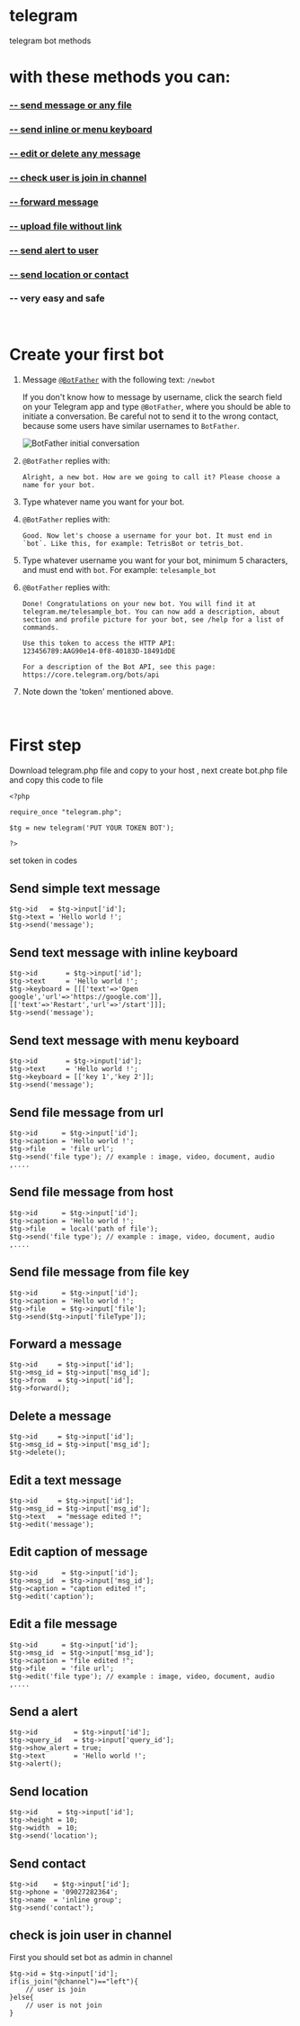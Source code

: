 # telegram
telegram bot methods

<h1>with these methods you can: </h1>
<h3><a href='#1'>-- send message or any file</a></h3>
<h3><a href='#2'>-- send inline or menu keyboard</a></h3>
<h3><a href='#3'>-- edit or delete any message</a></h3>
<h3><a href='#4'>-- check user is join in channel</a></h3>
<h3><a href='#5'>-- forward message</a></h3>
<h3><a href='#6'>-- upload file without link</a></h3>
<h3><a href='#7'>-- send alert to user</a></h3>
<h3><a href='#8'>-- send location or contact</a></h3>
<h3>-- very easy and safe</h3>
<br>
<h1>Create your first bot</h1>

1. Message [`@BotFather`](https://telegram.me/BotFather) with the following text: `/newbot`

   If you don't know how to message by username, click the search field on your Telegram app and type `@BotFather`, where you should be able to initiate a conversation. Be careful not to send it to the wrong contact, because some users have similar usernames to `BotFather`.

   ![BotFather initial conversation](https://user-images.githubusercontent.com/9423417/60736229-bc2aeb80-9f45-11e9-8d35-5b53145347bc.png)

2. `@BotFather` replies with:

    ```
    Alright, a new bot. How are we going to call it? Please choose a name for your bot.
    ```

3. Type whatever name you want for your bot.

4. `@BotFather` replies with:

    ```
    Good. Now let's choose a username for your bot. It must end in `bot`. Like this, for example: TetrisBot or tetris_bot.
    ```

5. Type whatever username you want for your bot, minimum 5 characters, and must end with `bot`. For example: `telesample_bot`

6. `@BotFather` replies with:

    ```
    Done! Congratulations on your new bot. You will find it at
    telegram.me/telesample_bot. You can now add a description, about
    section and profile picture for your bot, see /help for a list of
    commands.

    Use this token to access the HTTP API:
    123456789:AAG90e14-0f8-40183D-18491dDE

    For a description of the Bot API, see this page:
    https://core.telegram.org/bots/api
    ```

7. Note down the 'token' mentioned above.
<br>
<h1>First step</h1>

Download telegram.php file and copy to your host , next create bot.php file and copy this code to file
```
<?php

require_once "telegram.php";

$tg = new telegram('PUT YOUR TOKEN BOT');

?>
```
set token in codes
<a id='1'></a>
## Send simple text message
```
$tg->id   = $tg->input['id'];
$tg->text = 'Hello world !';
$tg->send('message');
```
<a id='2'></a>
## Send text message with inline keyboard
```
$tg->id       = $tg->input['id'];
$tg->text     = 'Hello world !';
$tg->keyboard = [[['text'=>'Open google','url'=>'https://google.com']],[['text'=>'Restart','url'=>'/start']]];
$tg->send('message');
```
## Send text message with menu keyboard
```
$tg->id       = $tg->input['id'];
$tg->text     = 'Hello world !';
$tg->keyboard = [['key 1','key 2']];
$tg->send('message');
```
## Send file message from url
```
$tg->id      = $tg->input['id'];
$tg->caption = 'Hello world !';
$tg->file    = 'file url';
$tg->send('file type'); // example : image, video, document, audio ,....
```
<a id='6'></a>
## Send file message from host
```
$tg->id      = $tg->input['id'];
$tg->caption = 'Hello world !';
$tg->file    = local('path of file');
$tg->send('file type'); // example : image, video, document, audio ,....
```
## Send file message from file key
```
$tg->id      = $tg->input['id'];
$tg->caption = 'Hello world !';
$tg->file    = $tg->input['file'];
$tg->send($tg->input['fileType']);
```
<a id='5'></a>
## Forward a message
```
$tg->id     = $tg->input['id'];
$tg->msg_id = $tg->input['msg_id'];
$tg->from   = $tg->input['id'];
$tg->forward();
```
<a id='3'></a>
## Delete a message
```
$tg->id     = $tg->input['id'];
$tg->msg_id = $tg->input['msg_id'];
$tg->delete();
```
## Edit a text message
```
$tg->id     = $tg->input['id'];
$tg->msg_id = $tg->input['msg_id'];
$tg->text   = "message edited !";
$tg->edit('message');
```
## Edit caption of message
```
$tg->id      = $tg->input['id'];
$tg->msg_id  = $tg->input['msg_id'];
$tg->caption = "caption edited !";
$tg->edit('caption');
```
## Edit a file message
```
$tg->id      = $tg->input['id'];
$tg->msg_id  = $tg->input['msg_id'];
$tg->caption = "file edited !";
$tg->file    = 'file url';
$tg->edit('file type'); // example : image, video, document, audio ,....
```
<a id='7'></a>
## Send a alert
```
$tg->id         = $tg->input['id'];
$tg->query_id   = $tg->input['query_id'];
$tg->show_alert = true;
$tg->text       = 'Hello world !';
$tg->alert();
```
<a id='8'></a>
## Send location
```
$tg->id     = $tg->input['id'];
$tg->height = 10;
$tg->width  = 10;
$tg->send('location');
```
## Send contact
```
$tg->id    = $tg->input['id'];
$tg->phone = '09027282364';
$tg->name  = 'inline group';
$tg->send('contact');
```
<a id='4'></a>
## check is join user in channel
First you should set bot as admin in channel
```
$tg->id = $tg->input['id'];
if(is_join("@channel")=="left"){
    // user is join
}else{
    // user is not join
}
```
